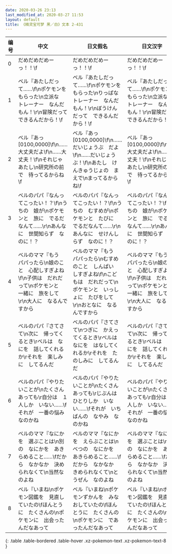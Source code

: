 ```yaml
---
date: 2020-03-26 23:13
last_modified_at: 2020-03-27 11:53
layout: default
title: 《精灵宝可梦 黑／白》文本 2-431
---
```

| 编号 | 中文 | 日文假名 | 日文汉字 |
| ---- | ---- | ---- | --- |
| 0 | だめだめだめーっ！！\f | だめだめだめーっ！！\f | だめだめだめーっ！！\f |
| 1 | ベル『あたしだって……\f\nポケモンを　もらった\n立派な　トレーナー　なんだもん！\r\n冒険だって　できるんだから！\f | ベル『あたしだって……\f\nポケモンを　もらった\nりっぱな　トレーナー　なんだもん！\r\nぼうけんだって　できるんだから！\f | ベル『あたしだって……\f\nポケモンを　もらった\n立派な　トレーナー　なんだもん！\r\n冒険だって　できるんだから！\f |
| 2 | ベル『あっ　[0100,0000]\f\n……大丈夫だよ\f\n……大丈夫！\f\nそれじゃ　あたし\n研究所の前で　待ってるからね\f | ベル『あっ　[0100,0000]\f\n……だいじょうぶ　だよ\f\n……だいじょうぶ！\f\nあたし　けんきゅうじょの　まえで\nまってるからね\f | ベル『あっ　[0100,0000]\f\n……大丈夫だよ\f\n……大丈夫！\f\nそれじゃ　あたし\n研究所の前で　待ってるからね\f |
| 3 | ベルのパパ『なんってこったい！？\f\nうちの　娘が\nポケモンと　旅に　でるだなんて……\r\nあんなに　世間知らず　なのに！？ | ベルのパパ『なんってこったい！？\f\nうちの　むすめが\nポケモンと　たびに　でるだなんて……\r\nあんなに　せけんしらず　なのに！？ | ベルのパパ『なんってこったい！？\f\nうちの　娘が\nポケモンと　旅に　でるだなんて……\r\nあんなに　世間知らず　なのに！？ |
| 4 | ベルのママ『もう　パパったら\n娘のこと　心配しすぎよね\f\n子供は　だれだって\nポケモンと　一緒に　旅をして\r\n大人に　なるんですから | ベルのママ『もう　パパったら\nむすめのこと　しんぱい　しすぎよね\f\nこどもは　だれだって\nポケモンと　いっしょに　たびをして\r\nおとなに　なるんですから | ベルのママ『もう　パパったら\n娘のこと　心配しすぎよね\f\n子供は　だれだって\nポケモンと　一緒に　旅をして\r\n大人に　なるんですから |
| 5 | ベルのパパ『さてさて\n次に　帰ってくるとき\rベルは　なにを　話してくれるか\rそれを　楽しみに　してるんだ | ベルのパパ『さてさて\nつぎに　かえってくるとき\rベルは　なにを　はなしてくれるか\rそれを　たのしみに　してるんだ | ベルのパパ『さてさて\n次に　帰ってくるとき\rベルは　なにを　話してくれるか\rそれを　楽しみに　してるんだ |
| 6 | ベルのパパ『やりたいことが\nたくさん　あっても\r自分は　１人しか　いない……\fそれが　一番の悩み　なのかね | ベルのパパ『やりたいことが\nたくさん　あっても\rじぶんは　ひとりしか　いない……\fそれが　いちばんの　なやみ　なのかね | ベルのパパ『やりたいことが\nたくさん　あっても\r自分は　１人しか　いない……\fそれが　一番の悩み　なのかね |
| 7 | ベルのママ『なにかを　選ぶことは\n別の　なにかを　あきらめること……\fだから　なかなか　決められなくて\n当然なのよね | ベルのママ『なにかを　えらぶことは\nべつの　なにかを　あきらめること……\fだから　なかなか　きめられなくて\nとうぜん　なのよね | ベルのママ『なにかを　選ぶことは\n別の　なにかを　あきらめること……\fだから　なかなか　決められなくて\n当然なのよね |
| 8 | ベル『いまね\nポケモン図鑑を　見直していたの\fほんとうに　たくさんの\nポケモンに　出会ったんだなあって | ベル『いまね\nポケモンずかんを　みなおしていたの\fほんとうに　たくさんの\nポケモンに　であったんだなあって | ベル『いまね\nポケモン図鑑を　見直していたの\fほんとうに　たくさんの\nポケモンに　出会ったんだなあって |
{: .table .table-bordered .table-hover .xz-pokemon-text .xz-pokemon-text-8 }